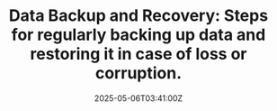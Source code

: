 ---
title: 'Data Backup and Recovery: Steps for regularly backing up data and restoring
  it in case of loss or corruption.'
linkTitle: 'Data Backup and Recovery: Steps for regularly backing up data and restoring
  it in case of loss or corruption.'
date: '2025-05-06T03:41:00Z'
weight: 1
description: Regularly back up critical data by identifying it, defining a backup
  frequency, choosing a method, performing and verifying backups, securely storing
  them, documenting recovery processes, and testing recovery procedures to ensure
  data integrity and compliance with standards.
draft: false
ref: data-backup-and-recovery-steps-for-regularly-backing-up-data-and-restoring-it-in-case-of-loss-or-corruption
---